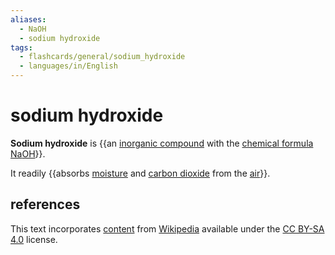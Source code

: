 ```yaml
---
aliases:
  - NaOH
  - sodium hydroxide
tags:
  - flashcards/general/sodium_hydroxide
  - languages/in/English
---
```


# sodium hydroxide

__Sodium hydroxide__ is {{an [inorganic compound](inorganic%20compound.md) with the [chemical formula](chemical%20formula.md) [Na](sodium.md)[OH](hydroxide.md)}}.

It readily {{absorbs [moisture](moisture.md) and [carbon dioxide](carbon%20dioxide.md) from the [air](air.md)}}.

## references

This text incorporates [content](https://en.wikipedia.org/wiki/sodium_hydroxide) from [Wikipedia](Wikipedia.md) available under the [CC BY-SA 4.0](https://creativecommons.org/licenses/by-sa/4.0/) license.
